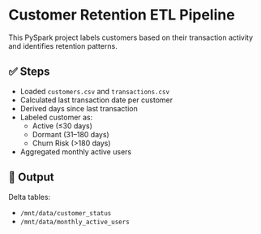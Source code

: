 # Customer Retention ETL Pipeline

This PySpark project labels customers based on their transaction activity and identifies retention patterns.

## ✅ Steps

- Loaded `customers.csv` and `transactions.csv`
- Calculated last transaction date per customer
- Derived days since last transaction
- Labeled customer as:
  - Active (≤30 days)
  - Dormant (31–180 days)
  - Churn Risk (>180 days)
- Aggregated monthly active users

## 💾 Output

Delta tables:
- `/mnt/data/customer_status`
- `/mnt/data/monthly_active_users`

